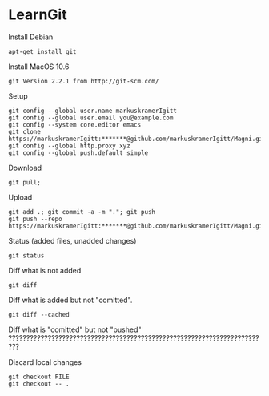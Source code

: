 LearnGit
========
	
Install Debian 

    apt-get install git 

Install MacOS 10.6

    git Version 2.2.1 from http://git-scm.com/

Setup

    git config --global user.name markuskramerIgitt
    git config --global user.email you@example.com
    git config --system core.editor emacs
    git clone https://markuskramerIgitt:*******@github.com/markuskramerIgitt/Magni.git
    git config --global http.proxy xyz
    git config --global push.default simple

Download

    git pull; 

Upload 

    git add .; git commit -a -m "."; git push
    git push --repo https://markuskramerIgitt:*******@github.com/markuskramerIgitt/Magni.git


Status (added files, unadded changes)

    git status


Diff what is not added   

    git diff 


Diff what is added but not "comitted".  

    git diff --cached

Diff what is "comitted" but not "pushed"  ?????????????????????????????????????????????????????????????????????????


Discard local changes

    git checkout FILE
    git checkout -- .

